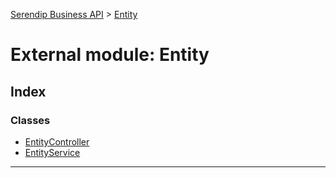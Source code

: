 [Serendip Business API](../README.md) > [Entity](../modules/entity.md)

# External module: Entity

## Index

### Classes

* [EntityController](../classes/entity.entitycontroller.md)
* [EntityService](../classes/entity.entityservice.md)

---

